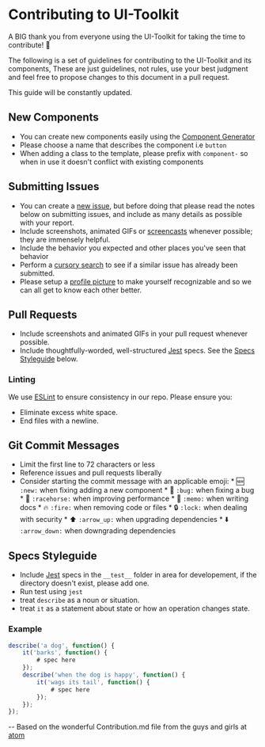 # Contributing to UI-Toolkit

A BIG thank you from everyone using the UI-Toolkit for taking the time to contribute! :clap:

The following is a set of guidelines for contributing to the UI-Toolkit and its components,
These are just guidelines, not rules, use your best judgment and feel free to
propose changes to this document in a pull request.

This guide will be constantly updated.

## New Components
* You can create new components easily using the
[Component Generator](https://github.com/holidayextras/generator-ui-component)
* Please choose a name that describes the component i.e `button`
* When adding a class to the template, please prefix with `component-` so when in use it doesn't conflict with existing
    components

## Submitting Issues

* You can create a [new issue](/../../issues/new), but
    before doing that please read the notes below on submitting issues,
    and include as many details as possible with your report.
* Include screenshots, animated GIFs or [screencasts](http://quickcast.io/) whenever possible; they are immensely
    helpful.
* Include the behavior you expected and other places you've seen that behavior
* Perform a [cursory search](/../../issues)
    to see if a similar issue has already been submitted.
* Please setup a [profile picture](https://help.github.com/articles/how-do-i-set-up-my-profile-picture)
    to make yourself recognizable and so we can all get to know each other better.

## Pull Requests

* Include screenshots and animated GIFs in your pull request whenever possible.
* Include thoughtfully-worded, well-structured
    [Jest](https://facebook.github.io/jest/) specs. See the [Specs Styleguide](#specs-styleguide) below.

### Linting
We use [ESLint](http://eslint.org/) to ensure consistency in our repo.
Please ensure you:

* Eliminate excess white space.
* End files with a newline.

## Git Commit Messages

* Limit the first line to 72 characters or less
* Reference issues and pull requests liberally
* Consider starting the commit message with an applicable emoji:
        * :new: `:new:` when fixing adding a new component
        * :bug: `:bug:` when fixing a bug
        * :racehorse: `:racehorse:` when improving performance
        * :memo: `:memo:` when writing docs
        * :fire: `:fire:` when removing code or files
        * :lock: `:lock:` when dealing with security
        * :arrow_up: `:arrow_up:` when upgrading dependencies
        * :arrow_down: `:arrow_down:` when downgrading dependencies

## Specs Styleguide

- Include [Jest](https://facebook.github.io/jest/) specs in the `__test__` folder in area for developement, if the
    directory doesn't exist, please add one.
- Run test using `jest`
- treat `describe` as a noun or situation.
- treat `it` as a statement about state or how an operation changes state.

### Example

```javascript
describe('a dog', function() {
    it('barks', function() {
        # spec here
    });
    describe('when the dog is happy', function() {
        it('wags its tail', function() {
            # spec here
        });
    });
});
```

--
Based on the wonderful Contribution.md file from the guys and girls at [atom](https://github.com/atom/atom)

